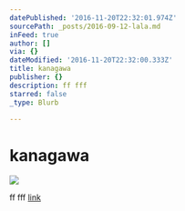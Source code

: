 ```yaml
---
datePublished: '2016-11-20T22:32:01.974Z'
sourcePath: _posts/2016-09-12-lala.md
inFeed: true
author: []
via: {}
dateModified: '2016-11-20T22:32:00.333Z'
title: kanagawa
publisher: {}
description: ff fff
starred: false
_type: Blurb

---
```

# kanagawa
![](https://the-grid-user-content.s3-us-west-2.amazonaws.com/a1bba9c5-0e15-46bd-820e-3cbe6592bbdf.jpg)

ff fff
[link][0]

[0]: https://meemoo.org/